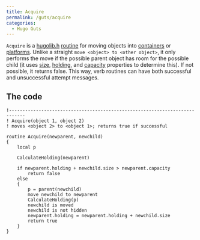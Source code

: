 ```yaml
---
title: Acquire
permalink: /guts/acquire
categories: 
  - Hugo Guts
---
```


`Acquire` is a [hugolib.h](hugolib.h)
[routine](routine) for moving objects into
[containers](containers) or
[platforms](platforms). Unlike a straight
`move <object> to <other object>`, it only performs the move if the
possible parent object has room for the possible child (it uses
[size](size), [holding](holding), and
[capacity](capacity) properties to determine this). If not
possible, it returns false. This way, verb routines can have both
successful and unsuccessful attempt messages.

## The code

    !----------------------------------------------------------------------------
    ! Acquire(object 1, object 2)
    ! moves <object 2> to <object 1>; returns true if successful

    routine Acquire(newparent, newchild)
    {
        local p

        CalculateHolding(newparent)

        if newparent.holding + newchild.size > newparent.capacity
            return false
        else
        {
            p = parent(newchild)
            move newchild to newparent
            CalculateHolding(p)
            newchild is moved
            newchild is not hidden
            newparent.holding = newparent.holding + newchild.size
            return true
        }
    }
